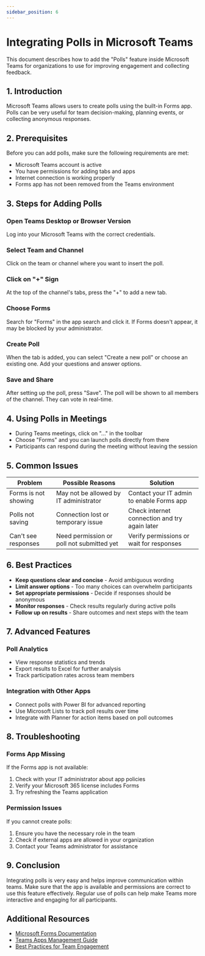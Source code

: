 ```yaml
---
sidebar_position: 6
---
```


# Integrating Polls in Microsoft Teams

This document describes how to add the "Polls" feature inside Microsoft Teams for organizations to use for improving engagement and collecting feedback.

## 1. Introduction

Microsoft Teams allows users to create polls using the built-in Forms app. Polls can be very useful for team decision-making, planning events, or collecting anonymous responses.

## 2. Prerequisites

Before you can add polls, make sure the following requirements are met:

- Microsoft Teams account is active
- You have permissions for adding tabs and apps
- Internet connection is working properly
- Forms app has not been removed from the Teams environment

## 3. Steps for Adding Polls

### Open Teams Desktop or Browser Version
Log into your Microsoft Teams with the correct credentials.

### Select Team and Channel
Click on the team or channel where you want to insert the poll.

### Click on "+" Sign
At the top of the channel's tabs, press the "+" to add a new tab.

### Choose Forms
Search for "Forms" in the app search and click it. If Forms doesn't appear, it may be blocked by your administrator.

### Create Poll
When the tab is added, you can select "Create a new poll" or choose an existing one. Add your questions and answer options.

### Save and Share
After setting up the poll, press "Save". The poll will be shown to all members of the channel. They can vote in real-time.

## 4. Using Polls in Meetings

- During Teams meetings, click on "..." in the toolbar
- Choose "Forms" and you can launch polls directly from there
- Participants can respond during the meeting without leaving the session

## 5. Common Issues

| Problem | Possible Reasons | Solution |
|---------|------------------|----------|
| Forms is not showing | May not be allowed by IT administrator | Contact your IT admin to enable Forms app |
| Polls not saving | Connection lost or temporary issue | Check internet connection and try again later |
| Can't see responses | Need permission or poll not submitted yet | Verify permissions or wait for responses |

## 6. Best Practices

- **Keep questions clear and concise** - Avoid ambiguous wording
- **Limit answer options** - Too many choices can overwhelm participants
- **Set appropriate permissions** - Decide if responses should be anonymous
- **Monitor responses** - Check results regularly during active polls
- **Follow up on results** - Share outcomes and next steps with the team

## 7. Advanced Features

### Poll Analytics
- View response statistics and trends
- Export results to Excel for further analysis
- Track participation rates across team members

### Integration with Other Apps
- Connect polls with Power BI for advanced reporting
- Use Microsoft Lists to track poll results over time
- Integrate with Planner for action items based on poll outcomes

## 8. Troubleshooting

### Forms App Missing
If the Forms app is not available:
1. Check with your IT administrator about app policies
2. Verify your Microsoft 365 license includes Forms
3. Try refreshing the Teams application

### Permission Issues
If you cannot create polls:
1. Ensure you have the necessary role in the team
2. Check if external apps are allowed in your organization
3. Contact your Teams administrator for assistance

## 9. Conclusion

Integrating polls is very easy and helps improve communication within teams. Make sure that the app is available and permissions are correct to use this feature effectively. Regular use of polls can help make Teams more interactive and engaging for all participants.

## Additional Resources

- [Microsoft Forms Documentation](https://support.microsoft.com/forms)
- [Teams Apps Management Guide](https://docs.microsoft.com/teams/manage-apps)
- [Best Practices for Team Engagement](https://docs.microsoft.com/teams/best-practices)